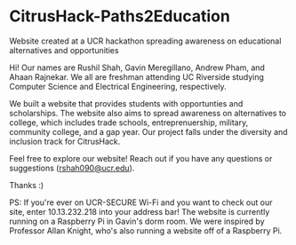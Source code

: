 # CitrusHack-Paths2Education
Website created at a UCR hackathon spreading awareness on educational alternatives and opportunities


Hi! Our names are Rushil Shah, Gavin Meregillano, Andrew Pham, and Ahaan Rajnekar. We all are freshman attending UC Riverside studying Computer Science and Electrical Engineering, respectively. 

We built a website that provides students with opportunties and scholarships. The website also aims to spread awareness on alternatives to college, which includes trade schools, entreprenuership, military, community college, and a gap year. Our project falls under the diversity and inclusion track for CitrusHack. 

Feel free to explore our website! Reach out if you have any questions or suggestions (rshah090@ucr.edu).

Thanks :)

PS: If you're ever on UCR-SECURE Wi-Fi and you want to check out our site, enter 10.13.232.218 into your address bar! The website is currently running on a Raspberry Pi in Gavin's dorm room. We were inspired by Professor Allan Knight, who's also running a website off of a Raspberry Pi.
